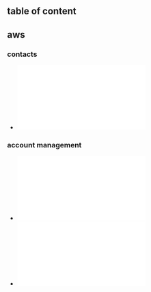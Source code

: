 ## table of content


## aws

### contacts

- ![aws team ](./aws-how-to-contacts.md)

### account management

- ![how to open an account](./aws-how-to-open-account.md)
- ![Reserved Instances ](./RIs.md)
